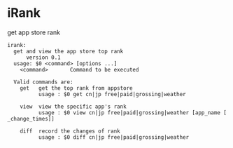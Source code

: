 iRank
=====

get app store rank

    irank:
      get and view the app store top rank
          version 0.1
      usage: $0 <command> [options ...]
        <command>       Command to be executed

      Valid commands are:
        get   get the top rank from appstore
              usage : $0 get cn|jp free|paid|grossing|weather

        view  view the specific app's rank
              usage : $0 view cn|jp free|paid|grossing|weather [app_name [    _change_times]]

        diff  record the changes of rank
              usage : $0 diff cn|jp free|paid|grossing|weather


